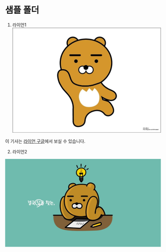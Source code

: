 # 샘플 폴더

1. 라이언1
![](./lion1.jpg)

이 기사는 [라이언 구글](https://www.google.com/search?q=%EB%9D%BC%EC%9D%B4%EC%96%B8&source=lnms&tbm=isch&sa=X&ved=2ahUKEwi4joqv2qntAhXFMN4KHeA4D0wQ_AUoAXoECAcQAw&biw=1920&bih=969#imgrc=_3GpZ7IHge9k_M)에서 보실 수 있습니다.

2. 라이언2

![](./lion2.jpg)
